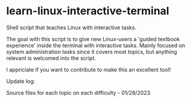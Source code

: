 # learn-linux-interactive-terminal
Shell script that teaches Linux with interactive tasks.

The goal with this script is to give new Linux-users a 'guided textbook experience' inside the terminal with interactive tasks.
Mainly focused on system administration tasks since it covers most topics, but anything relevant is welcomed into the script.

I appriciate if you want to contribute to make this an excellent tool!



Update log:

Source files for each topic on each difficulty - 01/28/2023
